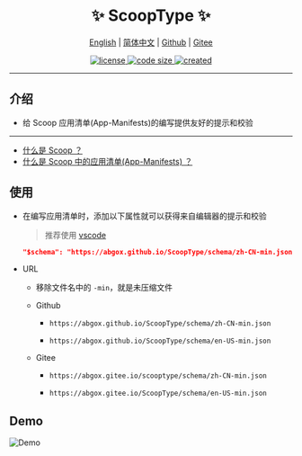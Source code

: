 <p align="center">
    <h1 align="center">✨ ScoopType ✨</h1>
</p>

<p align="center">
    <a href="README.md">English</a> |
    <a href="README-CN.md">简体中文</a> |
    <a href="https://github.com/abgox/ScoopType">Github</a> |
    <a href="https://gitee.com/abgox/ScoopType">Gitee</a>
</p>

<p align="center">
    <a href="https://github.com/abgox/ScoopType/blob/main/LICENSE">
        <img src="https://img.shields.io/github/license/abgox/ScoopType" alt="license" />
    </a>
    <a href="https://img.shields.io/github/repo-size/abgox/ScoopType.svg">
        <img src="https://img.shields.io/github/repo-size/abgox/ScoopType.svg" alt="code size" />
    </a>
    <a href="https://github.com/abgox/ScoopType">
        <img src="https://img.shields.io/badge/created-2024--1--10-blue" alt="created" />
    </a>
</p>

---

## 介绍

-   给 Scoop 应用清单(App-Manifests)的编写提供友好的提示和校验

---

-   [什么是 Scoop ？](https://github.com/ScoopInstaller/Scoop)
-   [什么是 Scoop 中的应用清单(App-Manifests) ？](https://github.com/ScoopInstaller/Scoop/wiki/App-Manifests)

## 使用

-   在编写应用清单时，添加以下属性就可以获得来自编辑器的提示和校验

    > 推荐使用 [vscode](https://code.visualstudio.com)

    ```json
    "$schema": "https://abgox.github.io/ScoopType/schema/zh-CN-min.json",
    ```

-   URL

    -   移除文件名中的 `-min`，就是未压缩文件

    -   Github

        -   `https://abgox.github.io/ScoopType/schema/zh-CN-min.json`

        -   `https://abgox.github.io/ScoopType/schema/en-US-min.json`

    -   Gitee

        -   `https://abgox.gitee.io/scooptype/schema/zh-CN-min.json`

        -   `https://abgox.gitee.io/ScoopType/schema/en-US-min.json`

## Demo

![Demo](https://abgop.netlify.app/ScoopType/demo.gif)
